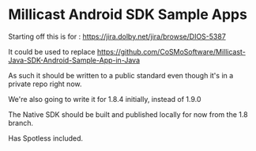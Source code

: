 # Millicast Android SDK Sample Apps

Starting off this is for : https://jira.dolby.net/jira/browse/DIOS-5387

It could be used to replace https://github.com/CoSMoSoftware/Millicast-Java-SDK-Android-Sample-App-in-Java

As such it should be written to a public standard even though it's in a private repo right now.

We're also going to write it for 1.8.4 initially, instead of 1.9.0

The Native SDK should be built and published locally for now from the 1.8 branch.

Has Spotless included.